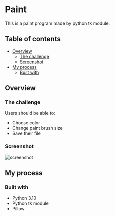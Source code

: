 # Paint

This is a paint program made by python tk module.

## Table of contents

- [Overview](#overview)
  - [The challenge](#the-challenge)
  - [Screenshot](#screenshot)
- [My process](#my-process)
  - [Built with](#built-with)

## Overview

### The challenge

Users should be able to:

- Choose color
- Change paint brush size
- Save their file

### Screenshot

![screenshot](https://github.com/erinchocolate/build-my-own-x/blob/master/GUI/python-paint/screenshot.png)


## My process

### Built with

- Python 3.10
- Python tk module
- Pillow 
